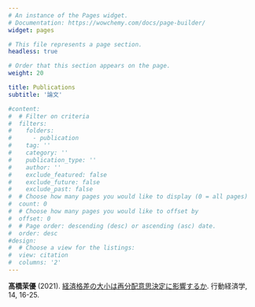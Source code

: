 ```yaml
---
# An instance of the Pages widget.
# Documentation: https://wowchemy.com/docs/page-builder/
widget: pages

# This file represents a page section.
headless: true

# Order that this section appears on the page.
weight: 20

title: Publications
subtitle: '論文'

#content:
#  # Filter on criteria
#  filters:
#    folders:
#      - publication
#    tag: ''
#    category: ''
#    publication_type: ''
#    author: ''
#    exclude_featured: false
#    exclude_future: false
#    exclude_past: false
#  # Choose how many pages you would like to display (0 = all pages)
#  count: 0
#  # Choose how many pages you would like to offset by
#  offset: 0
#  # Page order: descending (desc) or ascending (asc) date.
#  order: desc
#design:
#  # Choose a view for the listings:
#  view: citation
#  columns: '2'
---
```


**髙橋茉優** (2021). [経済格差の大小は再分配意思決定に影響するか](https://doi.org/10.11167/jbef.14.16). 行動経済学, 14, 16-25.
